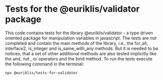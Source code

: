 # Tests for the @euriklis/validator package

This code contains tests for the library @euriklis/validator - a type driven oriented package for manipulation variables in javascript. The tests are not completed and contain the main methods of the library, i.e., the for_all, interface2, is_integer and is_same_with_any methods. But it is needed to be notices, that a set of other additional methods are also tested implicitly like the and, not , or operators and the bind method. 
To run the tests execute the following command in the terminal:
```sh
npx @euriklis/tests-for-validator
```
